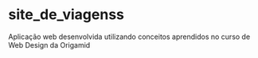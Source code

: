 # site_de_viagenss
Aplicação web desenvolvida utilizando conceitos aprendidos no curso de Web Design da Origamid
